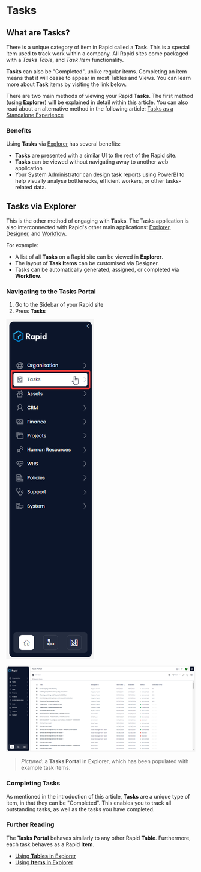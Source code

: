 # Tasks

## What are Tasks?

There is a unique category of item in Rapid called a **Task**. This is a special item used to track work within a company. All Rapid sites come packaged with a *Tasks Table*, and *Task Item* functionality.

**Tasks** can also be "Completed", unlike regular items. Completing an item means that it will cease to appear in most Tables and Views. You can learn more about **Task** items by visiting the link below.

There are two main methods of viewing your Rapid **Tasks**. The first method (using **Explorer**) will be explained in detail within this article. You can also read about an alternative method in the following article: [Tasks as a Standalone Experience](</docs/Rapid/2-User Manual/5-Tasks Experience/5-Tasks Experience.md>)

### Benefits

Using **Tasks** via [Explorer](</docs/Rapid/2-User Manual/2-Explorer/0-navigating-explorer/0-navigating-explorer.md>) has several benefits:

- **Tasks** are presented with a similar UI to the rest of the Rapid site.
- **Tasks** can be viewed without navigating away to another web application
- Your System Administrator can design task reports using [PowerBI](</docs/Rapid/2-User Manual/2-Explorer/3-Pages/2-Page Components/PowerBI/1-powerbi-report.md>) to help visually analyse bottlenecks, efficient workers, or other tasks-related data.

## Tasks via Explorer

This is the other method of engaging with **Tasks**. The Tasks application is also interconnected with Rapid's other main applications: [Explorer](</docs/Rapid/2-User Manual/2-Explorer/0-navigating-explorer/0-navigating-explorer.md>), [Designer](</docs/Rapid/2-User Manual/3-Designer/1-what-is-designer/1-what-is-designer.md>), and [Workflow](</docs/Rapid/2-User Manual/4-Workflow/4-Workflow.md>).

For example:
- A list of all **Tasks** on a Rapid site can be viewed in **Explorer**.
- The layout of **Task Items** can be customised via Designer.
- Tasks can be automatically generated, assigned, or completed via **Workflow**.

### Navigating to the Tasks Portal

1. Go to the Sidebar of your Rapid site
2. Press **Tasks**

![A screenshot showing the location of the "Tasks" menu button in the Sidebar. The tasks menu button has an icon of a clipboard with a checkmark on it. The screenshot is annotated with a red box to highlight the button's location.](<Tasks Sidebar 1.png>)

![A screenshot that demonstrates an example Tasks Portal. The tasks portal has been populated with example data. In this table, the "Main" view is selected. The table contains seven columns, which are (from left to right): Title, Assigned To, Start Date, Due Date, Status, and Estimated Time.](<Tasks Explorer.png>)

> *Pictured:* a **Tasks Portal** in Explorer, which has been populated with example task items.

### Completing Tasks

As mentioned in the introduction of this article, **Tasks** are a unique type of item, in that they can be "Completed". This enables you to track all outstanding tasks, as well as the tasks you have completed.

### Further Reading

The **Tasks Portal** behaves similarly to any other Rapid **Table**. Furthermore, each task behaves as a Rapid **Item**.

- [Using **Tables** in Explorer](</docs/Rapid/2-User Manual/2-Explorer/1-Tables/1-viewing-data-using-tables/1-viewing-data-using-tables.md>)
- [Using **Items** in Explorer](</docs/Rapid/2-User Manual/2-Explorer/2-Items/1-items-overview/1-items-overview.md>)